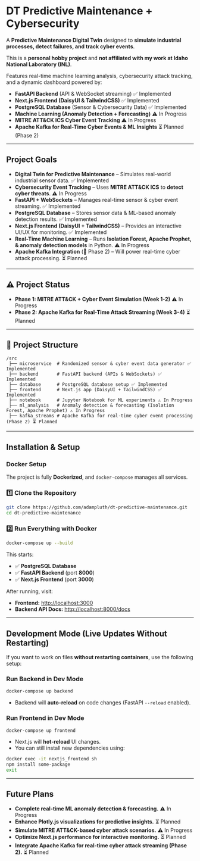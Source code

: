 # DT Predictive Maintenance + Cybersecurity

A **Predictive Maintenance Digital Twin** designed to **simulate industrial processes, detect failures, and track cyber events**.

This is a **personal hobby project** and **not affiliated with my work at Idaho National Laboratory (INL)**.

Features real-time machine learning analysis, cybersecurity attack tracking, and a dynamic dashboard powered by:
- **FastAPI Backend** (API & WebSocket streaming) ✅ Implemented
- **Next.js Frontend (DaisyUI & TailwindCSS)** ✅ Implemented
- **PostgreSQL Database** (Sensor & Cybersecurity Data) ✅ Implemented
- **Machine Learning (Anomaly Detection + Forecasting)** ⚠️ In Progress
- **MITRE ATT&CK ICS Cyber Event Tracking** ⚠️ In Progress
- **Apache Kafka for Real-Time Cyber Events & ML Insights** ⏳ Planned (Phase 2)

---

## Project Goals

- **Digital Twin for Predictive Maintenance** – Simulates real-world industrial sensor data. ✅ Implemented
- **Cybersecurity Event Tracking** – Uses **MITRE ATT&CK ICS** to **detect cyber threats**. ⚠️ In Progress
- **FastAPI + WebSockets** – Manages real-time sensor & cyber event streaming. ✅ Implemented
- **PostgreSQL Database** – Stores sensor data & ML-based anomaly detection results. ✅ Implemented
- **Next.js Frontend (DaisyUI + TailwindCSS)** – Provides an interactive UI/UX for monitoring. ✅ Implemented
- **Real-Time Machine Learning** – Runs **Isolation Forest, Apache Prophet, & anomaly detection models** in Python. ⚠️ In Progress
- **Apache Kafka Integration** (🚀 Phase 2) – Will power real-time cyber attack processing. ⏳ Planned

---

## ⚠️ Project Status

- **Phase 1: MITRE ATT&CK + Cyber Event Simulation (Week 1-2)** ⚠️ In Progress
- **Phase 2: Apache Kafka for Real-Time Attack Streaming (Week 3-4)** ⏳ Planned

---

## 📂 Project Structure

```
/src
 ├── microservice  # Randomized sensor & cyber event data generator ✅ Implemented
 ├── backend       # FastAPI backend (APIs & WebSockets) ✅ Implemented
 ├── database      # PostgreSQL database setup ✅ Implemented
 ├── frontend      # Next.js app (DaisyUI + TailwindCSS) ✅ Implemented
 ├── notebook      # Jupyter Notebook for ML experiments ⚠️ In Progress
 ├── ml_analysis   # Anomaly detection & forecasting (Isolation Forest, Apache Prophet) ⚠️ In Progress
 ├── kafka_streams # Apache Kafka for real-time cyber event processing (Phase 2) ⏳ Planned
```

---

## Installation & Setup

### Docker Setup
The project is fully **Dockerized**, and `docker-compose` manages all services.

### **1️⃣ Clone the Repository**
```sh
git clone https://github.com/adampluth/dt-predictive-maintenance.git
cd dt-predictive-maintenance
```

### **2️⃣ Run Everything with Docker**
```sh
docker-compose up --build
```
This starts:
- ✅ **PostgreSQL Database**
- ✅ **FastAPI Backend** (port **8000**)
- ✅ **Next.js Frontend** (port **3000**)

After running, visit:
- **Frontend:** [http://localhost:3000](http://localhost:3000)
- **Backend API Docs:** [http://localhost:8000/docs](http://localhost:8000/docs)

---

## Development Mode (Live Updates Without Restarting)
If you want to work on files **without restarting containers**, use the following setup:

### **Run Backend in Dev Mode**
```sh
docker-compose up backend
```
- Backend will **auto-reload** on code changes (FastAPI `--reload` enabled).

### **Run Frontend in Dev Mode**
```sh
docker-compose up frontend
```
- Next.js will **hot-reload** UI changes.
- You can still install new dependencies using:
```sh
docker exec -it nextjs_frontend sh
npm install some-package
exit
```

---

## Future Plans
- **Complete real-time ML anomaly detection & forecasting.** ⚠️ In Progress
- **Enhance Plotly.js visualizations for predictive insights.** ⏳ Planned
- **Simulate MITRE ATT&CK-based cyber attack scenarios.** ⚠️ In Progress
- **Optimize Next.js performance for interactive monitoring.** ⏳ Planned
- **Integrate Apache Kafka for real-time cyber attack streaming (Phase 2).** ⏳ Planned

